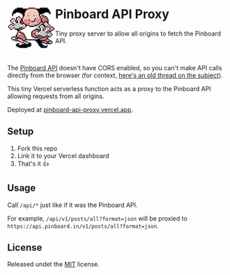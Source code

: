 # Pinboard API Proxy <img src="./.github/banner.png" width="110" align="left">

Tiny proxy server to allow all origins to fetch the Pinboard API. 

<br />

The [Pinboard API](https://pinboard.in/howto/#api) doesn't have CORS enabled, so you can't make API calls directly from the browser (for context, [here's an old thread on the subject](https://groups.google.com/g/pinboard-dev/c/RtyJC1Gm67E/m/OvkhoWovnRYJ)).

This tiny Vercel serverless function acts as a proxy to the Pinboard API allowing requests from all origins.

Deployed at [pinboard-api-proxy.vercel.app](https://pinboard-api-proxy.vercel.app/).

## Setup

1. Fork this repo
2. Link it to your Vercel dashboard
3. That's it 👍

## Usage

Call `/api/*` just like if it was the Pinboard API.

For example, `/api/v1/posts/all?format=json` will be proxied to `https://api.pinboard.in/v1/posts/all?format=json`.

## License

Released undet the [MIT](./LICENSE.md) license.
